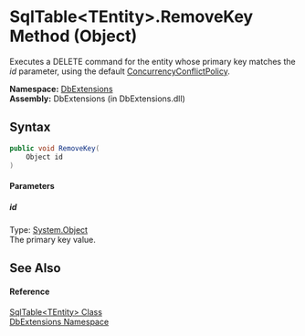 SqlTable&lt;TEntity>.RemoveKey Method (Object)
==============================================
Executes a DELETE command for the entity whose primary key matches the *id* parameter, using the default [ConcurrencyConflictPolicy][1].

**Namespace:** [DbExtensions][2]  
**Assembly:** DbExtensions (in DbExtensions.dll)

Syntax
------

```csharp
public void RemoveKey(
	Object id
)
```

#### Parameters

##### *id*
Type: [System.Object][3]  
The primary key value.


See Also
--------

#### Reference
[SqlTable&lt;TEntity> Class][4]  
[DbExtensions Namespace][2]  

[1]: ../ConcurrencyConflictPolicy/README.md
[2]: ../README.md
[3]: http://msdn.microsoft.com/en-us/library/e5kfa45b
[4]: README.md